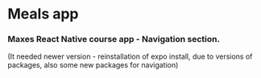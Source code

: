 # Meals app

### Maxes React Native course app - Navigation section. 
(It needed newer version - reinstallation of expo install, due to versions of packages, also some new packages for navigation)
